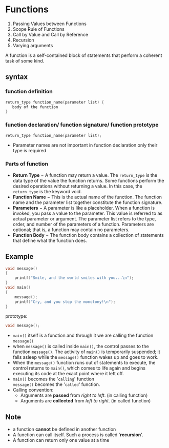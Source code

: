 # Functions
1. Passing Values between Functions
1. Scope Rule of Functions
1. Call by Value and Call by Reference
1. Recursion
1. Varying arguments


A function is a self-contained block of statements that perform a coherent task of some kind.

## syntax
### function definition
```c
return_type function_name(parameter list) {
   body of the function
}
```
### function declaration/ function signature/ function prototype
```c
return_type function_name(parameter list);
```
- Parameter names are not important in function declaration only their type is required

### Parts of function
- **Return Type** − A function may return a value. The `return_type` is the data type of the value the function returns. Some functions perform the desired operations without returning a value. In this case, the `return_type` is the keyword void.
- **Function Name** − This is the actual name of the function. The function name and the parameter list together constitute the function signature.
- **Parameters** − A parameter is like a placeholder. When a function is invoked, you pass a value to the parameter. This value is referred to as actual parameter or argument. The parameter list refers to the type, order, and number of the parameters of a function. Parameters are optional; that is, a function may contain no parameters.
- **Function Body** − The function body contains a collection of statements that define what the function does.


## Example
```c
void message()
{
    printf("Smile, and the world smiles with you...\n");
}
void main()
{
    message();
    printf("Cry, and you stop the monotony!\n");
}
```

prototype: 
```c
void message();
```

- `main()` itself is a function and through it we are calling the function `message()`
- when `message()` is called inside `main()`, the control passes to the function `message()`. The activity of `main()` is temporarily suspended; it falls asleep while the `message()` function wakes up and goes to work. 
- When the `message()` function runs out of statements to execute, the control returns to `main()`, which comes to life again and begins executing its code at the exact point where it left off.
- `main()` becomes the '`calling`' function  
    `message()` becomes the '`called`' function.
- Calling convention:
    - Arguments are **passed** from *right to left*. (in calling function)
    - Arguments are **collected** from *left to right*. (in called function)

## Note
- a function **cannot** be defined in another function
- A function can call itself. Such a process is called '**recursion**'.
- A function can return only one value at a time
